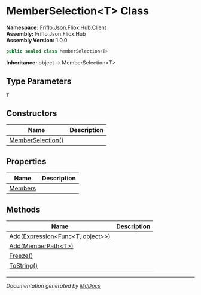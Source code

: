 ﻿<!--  
  <auto-generated>   
    The contents of this file were generated by a tool.  
    Changes to this file may be list if the file is regenerated  
  </auto-generated>   
-->

# MemberSelection\<T\> Class

**Namespace:** [Friflo.Json.Fliox.Hub.Client](../index.md)  
**Assembly:** Friflo.Json.Fliox.Hub  
**Assembly Version:** 1.0.0

```csharp
public sealed class MemberSelection<T>
```

**Inheritance:** object → MemberSelection\<T\>

## Type Parameters

`T`

## Constructors

| Name                                       | Description |
| ------------------------------------------ | ----------- |
| [MemberSelection()](constructors/index.md) |             |

## Properties

| Name                             | Description |
| -------------------------------- | ----------- |
| [Members](properties/Members.md) |             |

## Methods

| Name                                                                             | Description |
| -------------------------------------------------------------------------------- | ----------- |
| [Add(Expression\<Func\<T, object\>\>)](methods/Add.md#addexpressionfunct-object) |             |
| [Add(MemberPath\<T\>)](methods/Add.md#addmemberpatht)                            |             |
| [Freeze()](methods/Freeze.md)                                                    |             |
| [ToString()](methods/ToString.md)                                                |             |

___

*Documentation generated by [MdDocs](https://github.com/ap0llo/mddocs)*
